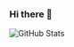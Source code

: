 ### Hi there 👋

![GitHub Stats](https://github-readme-stats.vercel.app/api?username=EchoFrost&count_private=true&show_icons=true&theme=radical)

<!--
**EchoFrost/EchoFrost** is a ✨ _special_ ✨ repository because its `README.md` (this file) appears on your GitHub profile.

Here are some ideas to get you started:

- 🔭 I’m currently working on ...
- 🌱 I’m currently learning ...
- 👯 I’m looking to collaborate on ...
- 🤔 I’m looking for help with ...
- 💬 Ask me about ...
- 📫 How to reach me: ...
- 😄 Pronouns: ...
- ⚡ Fun fact: ...
-->
